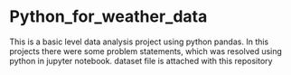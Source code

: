 # Python_for_weather_data

This is a basic level data analysis project using python pandas. In this projects there were some problem statements, which was resolved using python in jupyter notebook. dataset file is attached with this repository 
